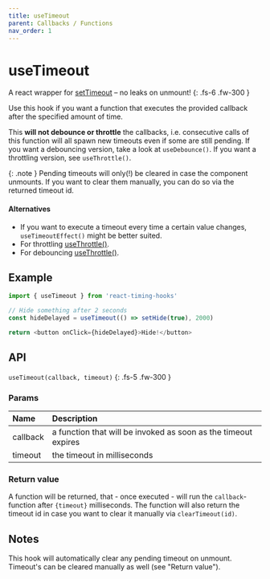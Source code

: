 ```yaml
---
title: useTimeout
parent: Callbacks / Functions
nav_order: 1
---
```


# useTimeout

A react wrapper for [setTimeout](https://developer.mozilla.org/en-US/docs/Web/API/setTimeout) – no leaks on unmount!
{: .fs-6 .fw-300 }

Use this hook if you want a function that executes the provided callback after the specified amount of time.

This **will not debounce or throttle** the callbacks, i.e. consecutive calls of this function will all spawn
new timeouts even if some are still pending. If you want a debouncing version, take a look at `useDebounce()`.
If you want a throttling version, see `useThrottle()`.

{: .note }
Pending timeouts will only(!) be cleared in case the component unmounts. If you want to clear them manually, you can do so via the returned timeout id.

#### Alternatives

- If you want to execute a timeout every time a certain value changes, `useTimeoutEffect()` might be better suited.
- For throttling [useThrottle()](/react-timing-hooks/callbacks/useThrottle.html).
- For debouncing [useThrottle()](/react-timing-hooks/callbacks/useThrottle.html).

## Example

```javascript
import { useTimeout } from 'react-timing-hooks'

// Hide something after 2 seconds
const hideDelayed = useTimeout(() => setHide(true), 2000)

return <button onClick={hideDelayed}>Hide!</button>
```

## API

`useTimeout(callback, timeout)`
{: .fs-5 .fw-300 }

### Params

| Name     | Description                                                    |
|:---------|:---------------------------------------------------------------|
| callback | a function that will be invoked as soon as the timeout expires |
| timeout  | the timeout in milliseconds                                    |

### Return value

A function will be returned, that - once executed - will run the `callback`-function after `{timeout}` milliseconds.
The function will also return the timeout id in case you want to clear it manually via `clearTimeout(id)`.

## Notes

This hook will automatically clear any pending timeout on unmount. Timeout's can be cleared manually as well (see "Return value").
